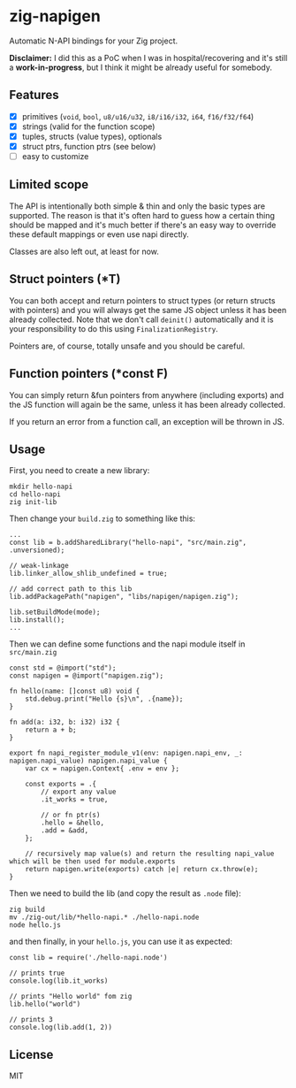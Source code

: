 # zig-napigen
Automatic N-API bindings for your Zig project.

**Disclaimer:** I did this as a PoC when I was in hospital/recovering
and it's still a **work-in-progress**, but I think it might be already useful
for somebody.

## Features
- [x] primitives (`void`, `bool`, `u8/u16/u32`, `i8/i16/i32`, `i64`, `f16/f32/f64`)
- [x] strings (valid for the function scope)
- [x] tuples, structs (value types), optionals
- [x] struct ptrs, function ptrs (see below)
- [ ] easy to customize

## Limited scope
The API is intentionally both simple & thin and only the basic types are supported. The reason is
that it's often hard to guess how a certain thing should be mapped and it's much better if
there's an easy way to override these default mappings or even use napi directly.

Classes are also left out, at least for now.

## Struct pointers (*T)
You can both accept and return pointers to struct types (or return structs with pointers) and
you will always get the same JS object unless it has been already collected. Note that we don't
call `deinit()` automatically and it is your responsibility to do this using `FinalizationRegistry`.

Pointers are, of course, totally unsafe and you should be careful.

## Function pointers (*const F)
You can simply return &fun pointers from anywhere (including exports)
and the JS function will again be the same, unless it has been already collected.

If you return an error from a function call, an exception will be thrown in JS.

## Usage

First, you need to create a new library:

```
mkdir hello-napi
cd hello-napi
zig init-lib
```

Then change your `build.zig` to something like this:

```
...
const lib = b.addSharedLibrary("hello-napi", "src/main.zig", .unversioned);

// weak-linkage
lib.linker_allow_shlib_undefined = true;

// add correct path to this lib
lib.addPackagePath("napigen", "libs/napigen/napigen.zig");

lib.setBuildMode(mode);
lib.install();
...
```

Then we can define some functions and the napi module itself in `src/main.zig`

```
const std = @import("std");
const napigen = @import("napigen.zig");

fn hello(name: []const u8) void {
    std.debug.print("Hello {s}\n", .{name});
}

fn add(a: i32, b: i32) i32 {
    return a + b;
}

export fn napi_register_module_v1(env: napigen.napi_env, _: napigen.napi_value) napigen.napi_value {
    var cx = napigen.Context{ .env = env };

    const exports = .{
        // export any value
        .it_works = true,

        // or fn ptr(s)
        .hello = &hello,
        .add = &add,
    };

    // recursively map value(s) and return the resulting napi_value which will be then used for module.exports
    return napigen.write(exports) catch |e| return cx.throw(e);
}
```

Then we need to build the lib (and copy the result as `.node` file):

```
zig build
mv ./zig-out/lib/*hello-napi.* ./hello-napi.node
node hello.js
```

and then finally, in your `hello.js`, you can use it as expected:

```
const lib = require('./hello-napi.node')

// prints true
console.log(lib.it_works)

// prints "Hello world" fom zig
lib.hello("world")

// prints 3
console.log(lib.add(1, 2))
```

## License
MIT

